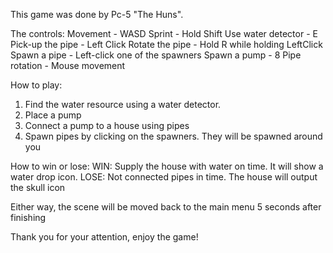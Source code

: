 This game was done by Pc-5 "The Huns". 

The controls:
Movement             - WASD
Sprint               - Hold Shift
Use water detector   - E
Pick-up the pipe     - Left Click
Rotate the pipe      - Hold R while holding LeftClick
Spawn a pipe         - Left-click one of the spawners
Spawn a pump         - 8
Pipe rotation        - Mouse movement


How to play:
1) Find the water resource using a water detector.
2) Place a pump
3) Connect a pump to a house using pipes
4) Spawn pipes by clicking on the spawners. They will be spawned around you

How to win or lose:
WIN: Supply the house with water on time. It will show a water drop icon.
LOSE: Not connected pipes in time. The house will output the skull icon

Either way, the scene will be moved back to the main menu 5 seconds after finishing

Thank you for your attention, enjoy the game!

